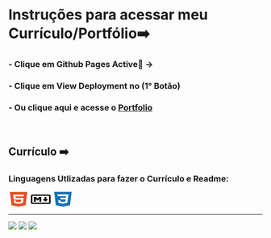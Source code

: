 # Instruções para acessar meu Currículo/Portfólio➡️

<div>

### -  Clique em Github Pages Active🚀 ->
### -  Clique em View Deployment no (1° Botão)
### -  Ou clique aqui e acesse o [Portfolio](https://omartins-zs.github.io/gabriel_portfolio/)
 </div><br>
 

  <div style="display: inline_block">
 
## Currículo ➡️
 
 ### Linguagens Utlizadas para fazer o Currículo e Readme:
  <img align="center" alt="HTML5" height="30" width="40" src="https://github.com/devicons/devicon/blob/master/icons/html5/html5-plain.svg">
    <img align="center" alt="Python" height="30" width="40" src="https://github.com/devicons/devicon/blob/master/icons/markdown/markdown-original.svg">

  <img align="center" alt="CSS3" height="30" width="40" src="https://github.com/devicons/devicon/blob/master/icons/css3/css3-plain.svg">
 <!--  <img align="center" alt="JS" height="30" width="40" src="https://raw.githubusercontent.com/devicons/devicon/master/icons/javascript/javascript-plain.svg">
  <img align="center" alt="PHP" height="30" width="40" src="https://github.com/devicons/devicon/blob/master/icons/php/php-plain.svg">-->

 
 
</div>
<hr>
<div> 
  <a href = "mailto:gabrielmartinsdev@gmail.com"><img src="https://img.shields.io/badge/Gmail-D14836?style=for-the-badge&logo=gmail&logoColor=white" target="_blank"></a>
 <a href="https://www.linkedin.com/in/gabriel-martins-0479811b0/" target="_blank"><img src="https://img.shields.io/badge/-LinkedIn-%230077B5?style=for-the-badge&logo=linkedin&logoColor=white" target="_blank"></a> 
  <a href="https://www.instagram.com/gabrielmartins_91/" target="_blank"><img src="https://img.shields.io/badge/-Instagram-%23E4405F?style=for-the-badge&logo=instagram&logoColor=white" target="_blank"></a>
</div>
